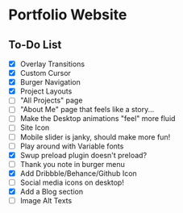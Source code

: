 # Portfolio Website

## To-Do List

- [x] Overlay Transitions
- [x] Custom Cursor
- [x] Burger Navigation
- [x] Project Layouts
- [ ] "All Projects" page
- [ ] "About Me" page that feels like a story...
- [ ] Make the Desktop animations "feel" more fluid
- [ ] Site Icon
- [ ] Mobile slider is janky, should make more fun!
- [ ] Play around with Variable fonts
- [x] Swup preload plugin doesn't preload?
- [ ] Thank you note in burger menu
- [x] Add Dribbble/Behance/Github Icon
- [ ] Social media icons on desktop!
- [x] Add a Blog section
- [ ] Image Alt Texts

